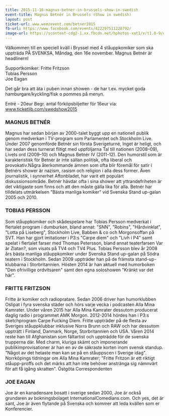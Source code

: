 ```yaml
---
title: 2015-11-16-magnus-betner-in-brussels-show-in-swedish
event-title: Magnus Betnér in Brussels (Show in swedish)
layout: post
ticket-url: www.weezevent.com/betner2015
fb-url: https://www.facebook.com/events/422297511228792/
image-url: https://scontent-cdg2-1.xx.fbcdn.net/hphotos-xat1/v/t1.0-9/q84/s720x720/11218994_945561352173591_6062919220694776551_n.jpg?oh=dc820aa06261a81cc02c210afae5fef0&oe=56F555DC
---
```


Välkommen till en speciell kväll i Bryssel med 4 ståuppkomiker som ska uppträda PÅ SVENKSA, Måndag, den 16e november. Magnus Betnér är headlinern!

Supportkomiker:
Fritte Fritzson  
Tobias Persson  
Joe Eagan  

Det går bra att äta i puben innan showen - de har t.ex. mycket goda hamburgare/kyckling/fisk o pommes på menyn.

Entré - 20eur
Begr. antal förköpsbiljetter för 16eur via: www.ticketlib.com/swedshow2015

### MAGNUS BETNÉR
Magnus har sedan början av 2000-talet byggt upp en nationell publik genom medverkan i TV-program som Parlamentet och Stockholm Live. Under 2007 genomförde Betnér sin första Sverigeturné, Inget är heligt, och har sedan dess turnerat flitigt med uppföljarna Tal till nationen (2008–09), Livets ord (2009–10) och Magnus Betnér IV (2011-12). Den humorstil som är karakteristisk för Betnér är inte sällan politisk, ofta liberal och provokativ.Några återkommande ämnen som ofta blir föremål för satir i Betnérs shower är nazism, rasism och religion i alla dess former. Även journalistik, i synnerhet Aftonbladet, har varit ett populärt diskussionsområde. Betnér hävdar ofta i sina shower att yttrandefriheten är det viktigaste som finns och att den måste gälla lika för alla. Betnér har tilldelats utmärkelsen "Bästa manliga komiker" vid Svenska Stand up-galan 2005 och 2010.

### TOBIAS PERSSON
Som ståuppkomiker och skådespelare har Tobias Persson medverkat i flertalet program i dumburken, bland annat: "SNN", "Robins", "Hårdvinklat", "Lotta på Liseberg", Stockholm Live, Babben & co och Morgonsoffan på SVT. Han har gjort imitationer i P3:s "Carpe diem" och "Livh i P4" samt spelat i flertalet farser med Thomas Petersson, bland annat teaterfarsen Var är Zlatan?, som visats på TV4 och TV4 Plus. Tobias Persson blev år 2008 års bästa manliga ståuppkomiker under Svenska Stand up-galan på Södra teatern i Stockholm. Sedan 2009 uppträder han på de främsta stand-up-klubbarna i Storbritannien. Hösten 2014 är han aktuell med humorboken "Den ofrivillige ordvitsaren" samt den egna soloshowen "Kränkt var det här".

### FRITTE FRITZSON
Fritte är komiker och radiopratare. Sedan 2006 driver han humorklubben Oslipat i fyra svenska städer och hörs varje vecka i podcasten Alla Mina Kamrater. Under våren 2015 har Alla Mina Kamrater dessutom producerat daglig radio i programmet AMK Morgon. 2012-2014 hördes han i P3:s sketchprogram Carpe Fucking Diem. Fritte uppträder på de flesta av Sveriges ståuppklubbar inklusive Norra Brunn och RAW och har dessutom uppträtt i Finland, Danmark, Norge, Storbritannien och USA. Våren 2014 reste han till Afghanistan som fältartist och uppträdde för de svenska trupperna där. Med charm, kluriga skämt och imponerande publikimprovisationer är han en av de säkraste korten inom svensk standup. "Något av det hetaste man kan se på en ståuppscen i Sverige idag". Norrköpings tidningar om Alla Mina Kamrater; "Fritte Fritzon är ett riktigt ståupp-proffs och det märks att han inte behöver anstränga sig nämnvärt för att få igång skratten". Östgöta Correspondenten

### JOE EAGAN
Joe är en kanadensare bosatt i sverige sedan 2000, Joe är också grundaren av bokningsbolaget InternationalComedians.com. Och yes, det är sant, Joe är även flytande på Svenska och kommer att leda kvällen som er Konferencier.